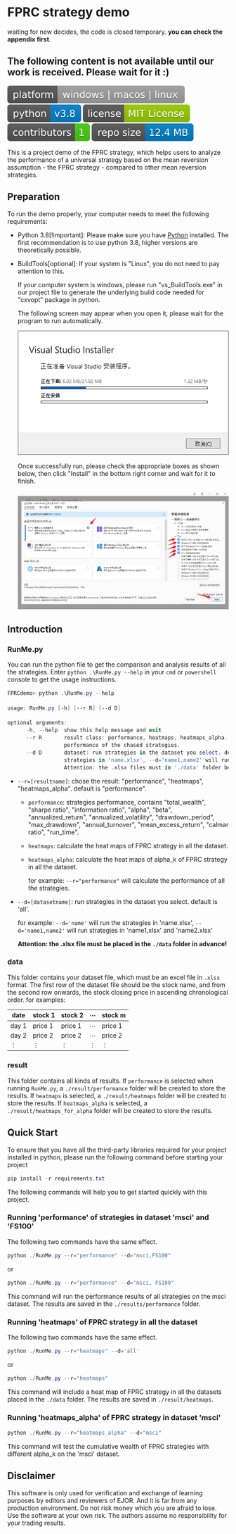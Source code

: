# FPRC strategy demo

waiting for new decides, the code is closed temporary. **you can check the appendix first**.

## The following content is not available until our work is received. Please wait for it :)

![platform](./docimg/platform.svg) ![dependencies](./docimg/dependencies.svg) ![License](./docimg/license.svg)  ![Contributors](./docimg/contributors.svg)  ![Reposize](./docimg/reposize.svg)

This is a project demo of the FPRC strategy, which helps users to analyze the performance of a universal strategy based on the mean reversion assumption - the FPRC strategy - compared to other mean reversion strategies.

## Preparation

To run the demo properly, your computer needs to meet the following requirements:
- Python 3.8[!important]: Please make sure you have [Python](https://www.python.org/downloads/) installed. The first recommendation is to use python 3.8, higher versions are theoretically possible.

- BuildTools[optional]: If your system is "Linux", you do not need to pay attention to this.

	If your computer system is windows, please run "vs_BuildTools.exe" in our project file to generate the underlying build code needed for "cxvopt" package in python. 

	The following screen may appear when you open it, please wait for the program to run automatically.

	![VS installer](./docimg/VS_installer.png)

	Once successfully run, please check the appropriate boxes as shown below, then click "Install" in the bottom right corner and wait for it to finish.

	![vs Build](./docimg/vs_Build.png)

	

## Introduction

### RunMe.py

You can run the python file to get the comparison and analysis results of all the strategies. Enter `python .\RunMe.py --help` in your `cmd` or `powershell` console to get the usage instructions.
```powershell
FPRCdemo> python .\RunMe.py --help
	
usage: RunMe.py [-h] [--r R] [--d D]
	
optional arguments:
	  -h, --help  show this help message and exit
	  --r R       result class: performance, heatmaps, heatmaps_alpha. for example: --r='performance' will calculate the
	              performance of the chased strategies.
	  --d D       dataset: run strategies in the dataset you select. default is 'all'.for example: --d='name' will run the
	              strategies in 'name.xlsx', --d='name1,name2' will run strategies in 'name1,xlsx' and 'name2.xlsx'.
	              Attention: the .xlsx files must in './data' folder before you run it!!
```

- `--r=[resultname]`: chose the result: "performance", "heatmaps", "heatmaps_alpha".  default is "performance".
	
	- `performance`: strategies performance, contains "total_wealth", "sharpe ratio", "information ratio", "alpha", "beta", "annualized_return", "annualized_volatility", "drawdown_period", "max_drawdown", "annual_turnover", "mean_excess_return", "calmar ratio", "run_time".
	
	- `heatmaps`: calculate the heat maps of FPRC strategy in all the dataset.
	
	- `heatmaps_alpha`: calculate the heat maps of alpha_k of FPRC strategy in all the dataset.
	
		for example: `--r="performance"` will calculate the performance of all the strategies. 
	
- `--d=[datasetname]`: run strategies in the dataset you select. default is 'all'.
	
	for example: `--d='name'` will run the strategies in 'name.xlsx', `--d='name1,name2'` will run strategies in 'name1,xlsx' and 'name2.xlsx'
	
	**Attention: the .xlsx file must be placed in the `./data` folder in advance!**

### data

This folder contains your dataset file, which must be an excel file in `.xlsx` format. The first row of the dataset file should be the stock name, and from the second row onwards, the stock closing price in ascending chronological order. for examples:

| date  | stock 1  | stock 2  | $\cdots$ | stock m  |
| -------- | -------- | -------- | -------- | -------- |
| day 1    | price 1  | price 1  | $\cdots$ | price 1  |
| day 2    | price 2  | price 2  | $\cdots$ | price 2  |
| $\vdots$ | $\vdots$ | $\vdots$ | $\vdots$ | $\vdots$ |

### result

This folder contains all kinds of results. If `performance` is selected when running `RunMe.py`, a `./result/performance` folder will be created to store the results. If `heatmaps` is selected, a `./result/heatmaps` folder will be created to store the results. If `heatmaps_alpha` is selected, a `./result/heatmaps_for_alpha` folder will be created to store the results.

## Quick Start

To ensure that you have all the third-party libraries required for your project installed in python, please run the following command before starting your project
```powershell
pip install -r requirements.txt
```

The following commands will help you to get started quickly with this project.

### Running 'performance' of strategies in dataset 'msci' and 'FS100' 

The following two commands have the same effect.
```powershell
python ./RunMe.py --r="performance" --d="msci,FS100"
```

or
```powershell
python ./RunMe.py --r="performance" --d="msci, FS100"
```

This command will run the performance results of all strategies on the msci dataset. The results are saved in the `./results/performance` folder.

### Running 'heatmaps' of FPRC strategy in all the dataset

The following two commands have the same effect.
```powershell
python ./RunMe.py --r="heatmaps" --d='all'
```

or
```powershell
python ./RunMe.py --r="heatmaps"
```

This command will include a heat map of FPRC strategy in all the datasets placed in the `./data` folder. The results are saved in `./result/heatmaps`.

### Running 'heatmaps_alpha' of FPRC strategy in dataset 'msci'

```powershell
python ./RunMe.py --r="heatmaps_alpha" --d="msci"
```

This command will test the cumulative wealth of FPRC strategies with different alpha_k on the 'msci' dataset. 

## Disclaimer

This software is only used for verification and exchange of learning purposes by editors and reviewers of EJOR. And it is far from any production environment. Do not risk money which you are afraid to lose. Use the software at your own risk. The authors assume no responsibility for your trading results.
